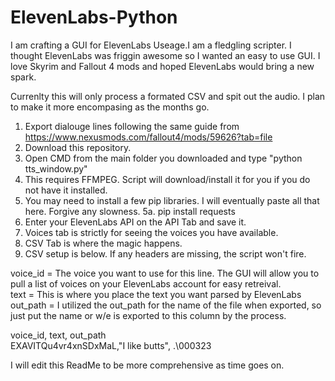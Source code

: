 # ElevenLabs-Python
I am crafting a GUI for ElevenLabs Useage.I am a fledgling scripter. I thought ElevenLabs was friggin awesome so I wanted an easy to use GUI. I love Skyrim and Fallout 4 mods and hoped ElevenLabs would bring a new spark.

Currenlty this will only process a formated CSV and spit out the audio. I plan to make it more encompasing as the months go.

1. Export dialouge lines following the same guide from https://www.nexusmods.com/fallout4/mods/59626?tab=file
2. Download this repository.
3. Open CMD from the main folder you downloaded and type "python tts_window.py"
4. This requires FFMPEG. Script will download/install it for you if you do not have it installed.
5. You may need to install a few pip libraries. I will eventually paste all that here. Forgive any slowness.
  5a. pip install requests
6. Enter your ElevenLabs API on the API Tab and save it.
7. Voices tab is strictly for seeing the voices you have available.
8. CSV Tab is where the magic happens.
9. CSV setup is below. If any headers are missing, the script won't fire.

voice_id = The voice you want to use for this line. The GUI will allow you to pull a list of voices on your ElevenLabs account for easy retreival. <br>
text = This is where you place the text you want parsed by ElevenLabs<br>
out_path = I utilized the out_path for the name of the file when exported, so just put the name or w/e is exported to this column by the process.<br>

voice_id, text, out_path<br>
EXAVITQu4vr4xnSDxMaL,"I like butts", .\000323


I will edit this ReadMe to be more comprehensive as time goes on.
